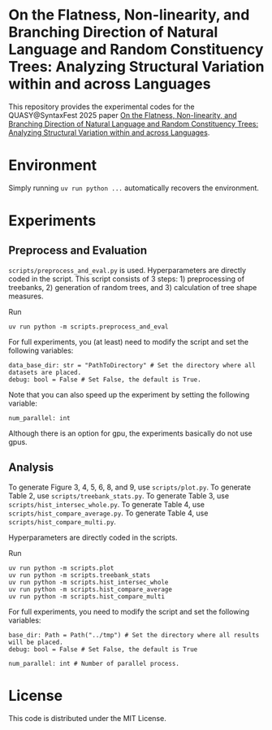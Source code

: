# On the Flatness, Non-linearity, and Branching Direction of Natural Language and Random Constituency Trees: Analyzing Structural Variation within and across Languages

This repository provides the experimental codes for the QUASY@SyntaxFest 2025 paper [On the Flatness, Non-linearity, and Branching Direction of Natural Language and Random Constituency Trees: Analyzing Structural Variation within and across Languages](https://aclanthology.org/2025.quasy-1.12/).

# Environment

Simply running `uv run python ...` automatically recovers the environment.

# Experiments

## Preprocess and Evaluation

`scripts/preprocess_and_eval.py` is used. Hyperparameters are directly coded in the script.
This script consists of 3 steps: 1) preprocessing of treebanks, 2) generation of random trees, and 3) calculation of tree shape measures.

Run

```
uv run python -m scripts.preprocess_and_eval
```

For full experiments, you (at least) need to modify the script and set the following variables:

```
data_base_dir: str = "PathToDirectory" # Set the directory where all datasets are placed.
debug: bool = False # Set False, the default is True.
```

Note that you can also speed up the experiment by setting the following variable:

```
num_parallel: int
```

Although there is an option for gpu, the experiments basically do not use gpus.

## Analysis

To generate Figure 3, 4, 5, 6, 8, and 9, use `scripts/plot.py`.
To generate Table 2, use `scripts/treebank_stats.py`.
To generate Table 3, use `scripts/hist_intersec_whole.py`.
To generate Table 4, use `scripts/hist_compare_average.py`.
To generate Table 4, use `scripts/hist_compare_multi.py`.

Hyperparameters are directly coded in the scripts.

Run

```
uv run python -m scripts.plot
uv run python -m scripts.treebank_stats
uv run python -m scripts.hist_intersec_whole
uv run python -m scripts.hist_compare_average
uv run python -m scripts.hist_compare_multi
```

For full experiments, you need to modify the script and set the following variables:

```
base_dir: Path = Path("../tmp") # Set the directory where all results will be placed.
debug: bool = False # Set False, the default is True

num_parallel: int # Number of parallel process.
```

# License

This code is distributed under the MIT License.